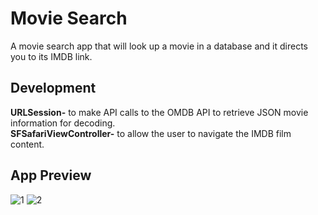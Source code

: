 # Movie Search
A movie search app that will look up a movie in a database and it directs you to its IMDB link.

## Development
**URLSession-** to make API calls to the OMDB API to retrieve JSON movie information for decoding.\
**SFSafariViewController-** to allow the user to navigate the IMDB film content.

## App Preview
![1](https://github.com/ldizon8/iOS-Development/blob/master/Movie%20Search/Movie%20Search/1.png)
![2](https://github.com/ldizon8/iOS-Development/blob/master/Movie%20Search/Movie%20Search/2.png)


